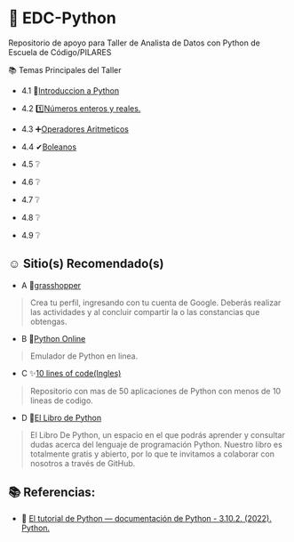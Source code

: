 # 🐍 EDC-Python
Repositorio de apoyo para Taller de Analista de Datos con Python de Escuela de Código/PILARES

📚 Temas Principales del Taller

 + 4.1 📝[Introduccion a Python](https://github.com/IzzyGrant/EDC-Python/blob/main/1.%20Introducci%C3%B3n%20al%20lenguaje%20de%20programaci%C3%B3n%20Python.md)
 
 + 4.2 1️⃣[Números enteros y reales.](https://github.com/IzzyGrant/EDC-Python/blob/main/2.%20N%C3%BAmeros%20enteros%20y%20reales.md)
 
 + 4.3 ➕[Operadores Aritmeticos](https://github.com/IzzyGrant/EDC-Python/blob/main/3.%20Operadores%20aritm%C3%A9ticos.md)
 
 + 4.4 ✔[Boleanos](https://github.com/IzzyGrant/EDC-Python/blob/main/4.%20Boleanos.md)
 
 + 4.5 ❔[]()
 
 + 4.6 ❔[]()
 
 + 4.7 ❔[]()
 
 + 4.8 ❔[]()
 
 + 4.9 ❔[]()
 
 ## ☺ Sitio(s) Recomendado(s)
 
  + A 🦗[grasshopper](https://learn.grasshopper.app/)
>Crea tu perfil, ingresando con tu cuenta de Google.
>Deberás realizar las actividades y al concluir compartir la o las constancias que obtengas.

+ B 🐍[Python Online](https://www.online-python.com/)
>Emulador de Python en linea.

+ C ✨[10 lines of code(Ingles)](https://github.com/qxresearch/qxresearch-event-1)
 > Repositorio con mas de 50 aplicaciones de Python con menos de 10 lineas de codigo.
 
+ D 📒[El Libro de Python](https://ellibrodepython.com/)
> El Libro De Python, un espacio en el que podrás aprender y consultar dudas acerca del lenguaje de programación Python. Nuestro libro es totalmente gratis y abierto, por lo que te invitamos a colaborar con nosotros a través de GitHub.
 
 ## 📚 Referencias:
 
 + 📕 [El tutorial de Python — documentación de Python - 3.10.2. (2022). Python.](https://docs.python.org/es/3/tutorial/index.html)
